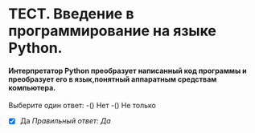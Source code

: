 # ТЕСТ. Введение в программирование на языке Python.

#### Интерпретатор Python преобразует написанный код программы и преобразует его в язык,понятный аппаратным средствам компьютера.
Выберите один ответ:
-() Нет
-() Не только
- [X] Да 
*Правильный ответ: Да*
